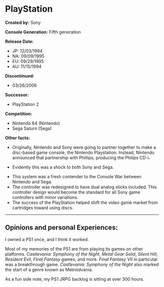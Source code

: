 # PlayStation

**Created by:** Sony

**Console Generation:**  Fifth generation

**Release Date:**
* JP: 12/03/1994
* NA: 09/09/1995
* EU: 09/29/1995
* AU: 11/15/1994

**Discontinued:**
* 03/26/2006

**Successor:**
* PlayStation 2

**Competition:**
* Nintendo 64 (Nintendo)
* Sega Saturn (Sega)

**Other facts:**
* Originally, Nintendo and Sony were going to partner together to make a disc-based game console, the Nintendo Playstation. Instead, Nintendo announced that partnership with Phillips, producing the Philips CD-i.
 + Evidently this was a shock to both Sony and Sega.
* This system was a fresh contender to the Console War between Nintendo and Sega.
* The controller was redesigned to have dual analog sticks included. This controller design would become the standard for all Sony game controllers with minor variations.
* The success of the PlayStation helped shift the video game market from cartridges toward using discs.

---

## Opinions and personal Experiences:
I owned a PS1 once, and I think it worked.

Most of my memories of the PS1 are from playing its games on other platforms. *Castlevania: Symphony of the Night*, *Metal Gear Solid*, *Silent Hill*, *Resident Evil*, *Final Fantasy* games, and more. *Final Fantasy VII* in particular was a breakthrough game. *Castlevania: Symphony of the Night* also marked the start of a genre known as Metroidvania.

As a fun side note, my PS1 JRPG backlog is sitting at over 300 hours.
